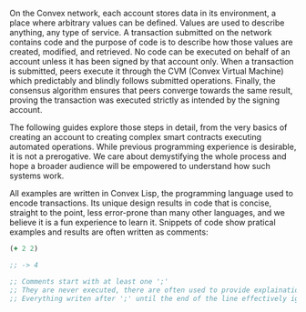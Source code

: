 On the Convex network, each account stores data in its environment, a place where arbitrary values can be defined. Values are used to describe anything, any type of service.
A transaction submitted on the network contains code and the purpose of code is to describe how those values are created, modified, and retrieved. No code can be executed
on behalf of an account unless it has been signed by that account only. When a transaction is submitted, peers execute it through the CVM (Convex Virtual Machine)
which predictably and blindly follows submitted operations. Finally, the consensus algorithm ensures that peers converge towards the same result, proving the transaction
was executed strictly as intended by the signing account.

The following guides explore those steps in detail, from the very basics of creating an account to creating complex smart contracts executing automated operations.
While previous programming experience is desirable, it is not a prerogative. We care about demystifying the whole process and hope a broader audience will be empowered
to understand how such systems work.

All examples are written in Convex Lisp, the programming language used to encode transactions. Its unique design results in code that is concise, straight to the point,
less error-prone than many other languages, and we believe it is a fun experience to learn it. Snippets of code show pratical examples and results are often written as
comments:

```clojure
(+ 2 2)

;; -> 4

;; Comments start with at least one ';'
;; They are never executed, there are often used to provide explainations in human language.
;; Everything writen after ';' until the end of the line effectively ignored.
```
